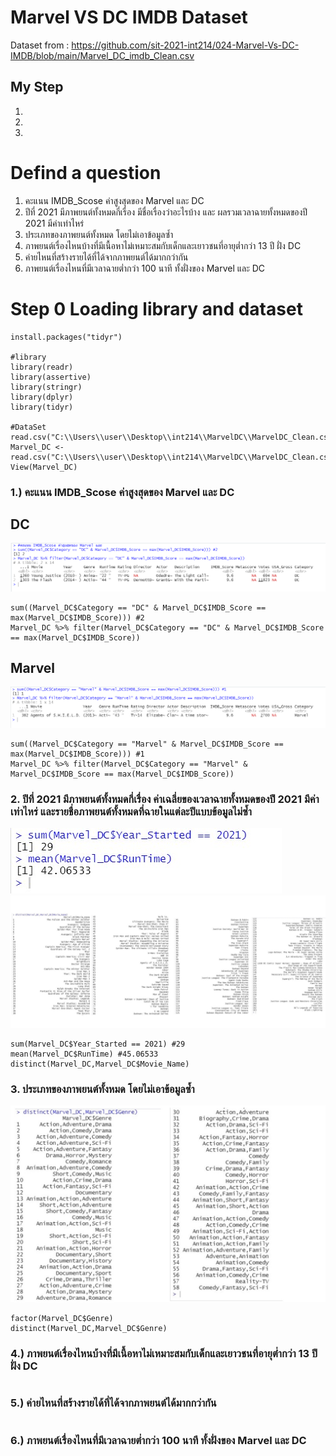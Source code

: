 # Marvel VS DC IMDB Dataset

Dataset from : https://github.com/sit-2021-int214/024-Marvel-Vs-DC-IMDB/blob/main/Marvel_DC_imdb_Clean.csv

## My Step
1.
2.
3.

# Defind a question
1. คะแนน IMDB_Scose ค่าสูงสุดของ Marvel และ DC
2. ปีที่ 2021 มีภาพยนต์ทั้งหมดกี่เรื่อง มีชื่อเรื่องว่าอะไรบ้าง และ ผลรวมเวลาฉายทั้งหมดของปี 2021 มีค่าเท่าไหร่
3. ประเภทของภาพยนต์ทั้งหมด โดยไม่เอาข้อมูลซ้ำ
4. ภาพยนต์เรื่องไหนบ้างที่มีเนื้อหาไม่เหมาะสมกับเด็กและเยาวชนที่อายุต่ำกว่า 13 ปี ฝั่ง DC 
5. ค่ายไหนที่สร้างรายได้ที่ได้จากภาพยนต์ได้มากกว่ากัน
6. ภาพยนต์เรื่องไหนที่มีเวลาฉายต่ำกว่า 100 นาที ทั้งฝั่งของ Marvel และ DC

# Step 0 Loading library and dataset
```{R}
install.packages("tidyr")

#library
library(readr)
library(assertive)
library(stringr)
library(dplyr)
library(tidyr)

#DataSet
read.csv("C:\\Users\\user\\Desktop\\int214\\MarvelDC\\MarvelDC_Clean.csv")
Marvel_DC <- read.csv("C:\\Users\\user\\Desktop\\int214\\MarvelDC\\MarvelDC_Clean.csv")
View(Marvel_DC)
```
### 1.) คะแนน IMDB_Scose ค่าสูงสุดของ Marvel และ DC
## DC
![DC](https://github.com/sit-2021-int214/024-Marvel-Vs-DC-IMDB/blob/main/PictureResult/1DC.png)
```{R}
sum((Marvel_DC$Category == "DC" & Marvel_DC$IMDB_Score == max(Marvel_DC$IMDB_Score))) #2
Marvel_DC %>% filter(Marvel_DC$Category == "DC" & Marvel_DC$IMDB_Score == max(Marvel_DC$IMDB_Score))
```
## Marvel
![Marvel](https://github.com/sit-2021-int214/024-Marvel-Vs-DC-IMDB/blob/main/PictureResult/1Marvel.png)
```{R}
sum((Marvel_DC$Category == "Marvel" & Marvel_DC$IMDB_Score == max(Marvel_DC$IMDB_Score))) #1
Marvel_DC %>% filter(Marvel_DC$Category == "Marvel" & Marvel_DC$IMDB_Score == max(Marvel_DC$IMDB_Score))
```

### 2. ปีที่ 2021 มีภาพยนต์ทั้งหมดกี่เรื่อง ค่าเฉลี่ยของเวลาฉายทั้งหมดของปี 2021 มีค่าเท่าไหร่ และรายชื่อภาพยนต์ทั้งหมดที่ฉายในแต่ละปีแบบข้อมูลไม่ซ้ำ
![No2](https://github.com/sit-2021-int214/024-Marvel-Vs-DC-IMDB/blob/main/PictureResult/AnsNo2.jpg)
![No2](https://github.com/sit-2021-int214/024-Marvel-Vs-DC-IMDB/blob/main/PictureResult/AnsNo2_1.jpg)
```{R}
sum(Marvel_DC$Year_Started == 2021) #29
mean(Marvel_DC$RunTime) #45.06533
distinct(Marvel_DC,Marvel_DC$Movie_Name)
```

### 3. ประเภทของภาพยนต์ทั้งหมด โดยไม่เอาข้อมูลซ้ำ
![No3](https://github.com/sit-2021-int214/024-Marvel-Vs-DC-IMDB/blob/main/PictureResult/AnsNo3.jpg)
```{R}
factor(Marvel_DC$Genre)
distinct(Marvel_DC,Marvel_DC$Genre) 
```

### 4.) ภาพยนต์เรื่องไหนบ้างที่มีเนื้อหาไม่เหมาะสมกับเด็กและเยาวชนที่อายุต่ำกว่า 13 ปี ฝั่ง DC
```{R}

```

### 5.) ค่ายไหนที่สร้างรายได้ที่ได้จากภาพยนต์ได้มากกว่ากัน
```{R}

```

### 6.) ภาพยนต์เรื่องไหนที่มีเวลาฉายต่ำกว่า 100 นาที ทั้งฝั่งของ Marvel และ DC
```{R}

```
